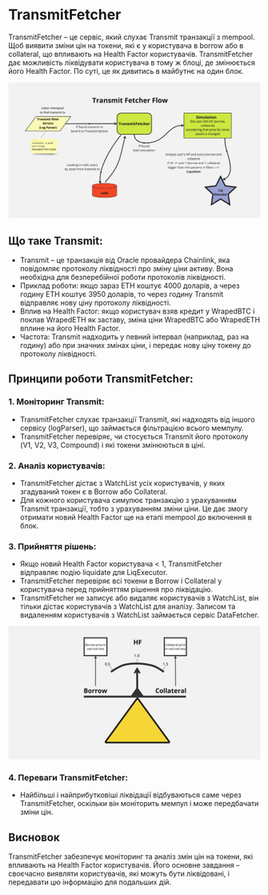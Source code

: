 # TransmitFetcher

TransmitFetcher – це сервіс, який слухає Transmit транзакції з mempool. Щоб виявити зміни цін на токени, які є у користувача в borrow або в collateral, що впливають на Health Factor користувачів. TransmitFetcher дає можливість ліквідувати користувача в тому ж блоці, де змінюється його Health Factor. По суті, це як дивитись в майбутнє на один блок.

![Transmit fetcher flow](../images/transmitFetcherFlow.jpg)

## Що таке Transmit:

- Transmit – це транзакція від Oracle провайдера Chainlink, яка повідомляє протоколу ліквідності про зміну ціни активу. Вона необхідна для безперебійної роботи протоколів ліквідності.
- Приклад роботи: якщо зараз ETH коштує 4000 доларів, а через годину ETH коштує 3950 доларів, то через годину Transmit відправляє нову ціну протоколу ліквідності.
- Вплив на Health Factor: якщо користувач взяв кредит у WrapedBTC і поклав WrapedETH як заставу, зміна ціни WrapedBTC або WrapedETH вплине на його Health Factor.
- Частота: Transmit надходить у певний інтервал (наприклад, раз на годину) або при значних змінах ціни, і передає нову ціну токену до протоколу ліквідності.

## Принципи роботи TransmitFetcher:

### 1. Моніторинг Transmit:

- TransmitFetcher слухає транзакції Transmit, які надходять від іншого сервісу (logParser), що займається фільтрацією всього мемпулу.
- TransmitFetcher перевіряє, чи стосується Transmit його протоколу (V1, V2, V3, Compound) і які токени змінюються в ціні.

### 2. Аналіз користувачів:

- TransmitFetcher дістає з WatchList усіх користувачів, у яких згадуваний токен є в Borrow або Collateral.
- Для кожного користувача симулює транзакцію з урахуванням Transmit транзакції, тобто з урахуванням зміни ціни. Це дає змогу отримати новий Health Factor ще на етапі mempool до включення в блок.

### 3. Прийняття рішень:

- Якщо новий Health Factor користувача < 1, TransmitFetcher відправляє подію liquidate для LiqExecutor.
- TransmitFetcher перевіряє всі токени в Borrow і Collateral у користувача перед прийняттям рішення про ліквідацію.
- TransmitFetcher не записує або видаляє користувачів з WatchList, він тільки дістає користувачів з WatchList для аналізу. Записом та видаленням користувачів з WatchList займається сервіс DataFetcher.

![HF Leverage](../images/hfBalance.jpg)

### 4. Переваги TransmitFetcher:

- Найбільші і найприбутковіші ліквідації відбуваються саме через TransmitFetcher, оскільки він моніторить мемпул і може передбачати зміни цін.

## Висновок

TransmitFetcher забезпечує моніторинг та аналіз змін цін на токени, які впливають на Health Factor користувачів. Його основне завдання – своєчасно виявляти користувачів, які можуть бути ліквідовані, і передавати цю інформацію для подальших дій.
